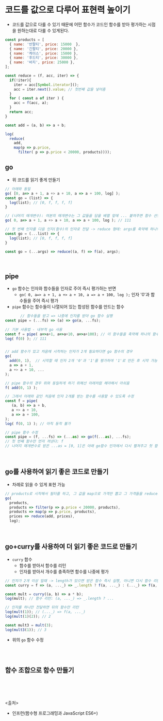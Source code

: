 # 코드를 값으로 다루어 표현력 높이기
- 코드를 값으로 다룰 수 있기 때문에 어떤 함수가 코드인 함수를 받아 평가하는 시점을 원하는대로 다룰 수 있게된다.
```js
const products = [
  { name: '반팔티', price: 15000  },
  { name: '긴팔티', price: 20000 },
  { name: '케이스', price: 15000 },
  { name: '후드티', price: 30000 },
  { name: '바지', price: 25000 },
];

const reduce = (f, acc, iter) => {
  if(!iter){
    iter = acc[Symbol.iterator]();
    acc = iter.next().value; // 첫번째 값을 넣어줌
  }
  for ( const a of iter ) {
    acc = f(acc, a);
  }
  return acc;
}

const add = (a, b) => a + b;

log(
  reduce(
    add, 
    map(p => p.price, 
      filter( p => p.price < 20000, products))));
```

## go
- 위 코드를 읽기 좋게 만들기
```js
// 아래와 동일
go( [0, a=> a + 1, a +> a + 10, a => a + 100, log] );
const go = (list) => {
  log(list); // [0, f, f, f, f]
}

// (나머지 매개변수): 여분의 매개변수는 그 값들을 담을 배열 앞에 ... 붙여주면 함수 선언부에 포함 가능
go( 0, a=> a + 1, a +> a + 10, a => a + 100, log ); // 111

// 첫 번째 인자를 다음 인자(함수)의 인자로 전달 -> reduce 형태: args를 축약해 하나의 값으로
const go = (...list) => {
  log(list); // [0, f, f, f, f]
}

const go = (...args) => reduce((a, f) => f(a), args);
```

<br>

## pipe
- `go` 함수는 인자와 함수들을 인자로 주어 즉시 평가하는 반면
  - `go( 0, a=> a + 1, a +> a + 10, a => a + 100, log );` 인자 '0'과 함수들을 주어 즉시 평가
- `pipe` 함수는 함수들이 나열되어 있는 합성된 함수를 만드는 함수
```js
       // 함수들을 받고 => 나중에 인자를 받아 go 함수 실행
const pipe = (...fs) => (a) => go(a, ...fs);
    
// 기본 사용법 - 내부적 go 사용
const f = pipe( a=>a+1, a=>a+10, a=>a+100); // 이 함수들을 축약해 하나의 함수를 만든다.
log( f(0) ); // 111


// add 함수가 있고 처음에 시작하는 인자가 2개 필요하다면 go 함수의 경우
go(
  add(0, 1),  // 시작할 때 인자 2개 '0'과 '1'를 평가하여 '1'로 만든 후 시작 가능
  a => a + 1,
  a +> a + 10, ...
);

// pipe 함수의 경우 위와 동일하게 하기 위해선 아래처럼 해야해서 아쉬움
f( add(0, 1) );

// 그래서 아래와 같인 처음에 인자 2개를 받는 함수를 사용할 수 있도록 수정
const f = pipe(
   (a, b) => a + b,
   a +> a + 10,
   a => a + 100,
);
log( f(0, 1) ); // 아직 동작 불가

// pipe 함수 수정
const pipe = (f, ...fs) => (...as) => go(f(...as), ...fs);
// 첫 번째 함수만 먼저 꺼낸다: f
// 나머지 매개변수로 받은 ...as = [0, 1]은 아래 go함수 인자에서 다시 펼져주고 첫 함수에 넣어준다.
```

<br>

## go를 사용하여 읽기 좋은 코드로 만들기
- 차례로 읽을 수 있게 표현 가능
```js
// products로 시작해서 필터를 하고, 그 값을 map으로 가격만 뽑고 그 가격들을 reduce로 값을 축약해 출력
go(
  products,
  products => filter(p => p.price < 20000, products),
  products => map(p => p.price, products),
  prices => reduce(add, prices),
  log);
```

<br>

## go+curry를 사용하여 더 읽기 좋은 코드로 만들기
- `curry` 함수
  - 함수를 받아서 함수를 리턴
  - 인자를 받아서 개수를 충족하면 함수를 나중에 평가
```js
// 인자가 2개 이상 일때 -> length가 있으면 받은 함수 즉시 실행, 아니면 다시 함수 리턴하고 그 이후 새로 받은 인자들을 합쳐서 실행
const curry = f => (a, ..._) => _.length ? f(a, ..._) : (..._) => f(a, ..._);

const mult = curry((a, b) => a * b);
log(mult); // 함수 리턴: (a, ..._) => _.length ? ...

// 인자를 하나만 전달하면 뒤의 함수만 리턴
log(mult(1)); // (..._) => f(a, ..._)
log(mult(1)(2)); // 2

const mult3 = mult(3);
log(mult3(1)); // 3
```

- 위의 `go` 함수 수정
```js

```

<br>

## 함수 조합으로 함수 만들기
```js

```


<br><br><br>
<출처>
- 인프런(함수형 프로그래밍과 JavaScript ES6+)
